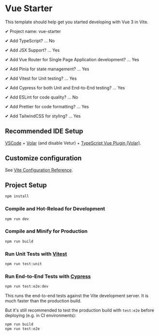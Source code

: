 # Vue Starter

This template should help get you started developing with Vue 3 in Vite.

✔ Project name: vue-starter

✔ Add TypeScript? … No

✔ Add JSX Support? … Yes

✔ Add Vue Router for Single Page Application development? … Yes

✔ Add Pinia for state management? … Yes

✔ Add Vitest for Unit testing? … Yes

✔ Add Cypress for both Unit and End-to-End testing? …  Yes

✔ Add ESLint for code quality? … No

✔ Add Prettier for code formatting? … Yes

✔ Add TailwindCSS for styling? … Yes

## Recommended IDE Setup

[VSCode](https://code.visualstudio.com/) + [Volar](https://marketplace.visualstudio.com/items?itemName=Vue.volar) (and disable Vetur) + [TypeScript Vue Plugin (Volar)](https://marketplace.visualstudio.com/items?itemName=Vue.vscode-typescript-vue-plugin).

## Customize configuration

See [Vite Configuration Reference](https://vitejs.dev/config/).

## Project Setup

```sh
npm install
```

### Compile and Hot-Reload for Development

```sh
npm run dev
```

### Compile and Minify for Production

```sh
npm run build
```

### Run Unit Tests with [Vitest](https://vitest.dev/)

```sh
npm run test:unit
```

### Run End-to-End Tests with [Cypress](https://www.cypress.io/)

```sh
npm run test:e2e:dev
```

This runs the end-to-end tests against the Vite development server.
It is much faster than the production build.

But it's still recommended to test the production build with `test:e2e` before deploying (e.g. in CI environments):

```sh
npm run build
npm run test:e2e
```
